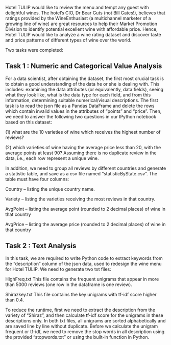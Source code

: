 Hotel TULIP would like to review the menu and tempt any guest with delightful wines. The hotel’s CIO, Dr Bear Guts (not Bill Gates!), believes that ratings provided by the WineEnthusiast (a multichannel marketer of a growing line of wine) are great resources to help their Market Promotion Division to identify potential excellent wine with affordable price. Hence, Hotel TULIP would like to analyze a wine rating dataset and discover taste and price patterns of different types of wine over the world.

Two tasks were completed:

## Task 1 : Numeric and Categorical Value Analysis

For a data scientist, after obtaining the dataset, the first most crucial task is to obtain a
good understanding of the data he or she is dealing with. This includes: examining the
data attributes (or equivalently, data fields), seeing what they look like, what is the data
type for each field, and from this information, determining suitable numerical/visual
descriptions.
The first task is to read the json file as a Pandas DataFrame and delete the rows
which contain invalid values in the attributes of “points” and “price”.
Then, we need to answer the following two questions in our IPython notebook based
on this dataset:

(1) what are the 10 varieties of wine which receives the highest number of reviews?

(2) which varieties of wine having the average price less than 20, with the average points
at least 90? Assuming there is no duplicate review in the data, i.e., each row represent
a unique wine.


In addition, we need to group all reviews by different countries and generate a statistic
table, and save as a csv file named “statisticByState.csv”. The table must have four
columns:

Country – listing the unique country name.

Variety – listing the varieties receiving the most reviews in that country.

AvgPoint – listing the average point (rounded to 2 decimal places) of wine in that
country

AvgPrice – listing the average price (rounded to 2 decimal places) of wine in that country

## Task 2 : Text Analysis

In this task, we are required to write Python code to extract keywords from the
“description” column of the json data, used to redesign the wine menu for Hotel
TULIP.
We need to generate two txt files:

HighFreq.txt This file contains the frequent unigrams that appear in more than 5000
reviews (one row in the dataframe is one review).

Shirazkey.txt This file contains the key unigrams with tf-idf score higher than 0.4.

To reduce the runtime, first we need to extract the description from the variety of
“Shiraz”, and then calculate tf-idf score for the unigrams in these descriptions
only.
In both txt files, all unigrams are sorted alphabetically and are saved line by line
without duplicate. Before we calculate the unigram frequent or tf-idf, we need to
remove the stop words in all description using the provided “stopwords.txt” or using
the built-in function in Python.

